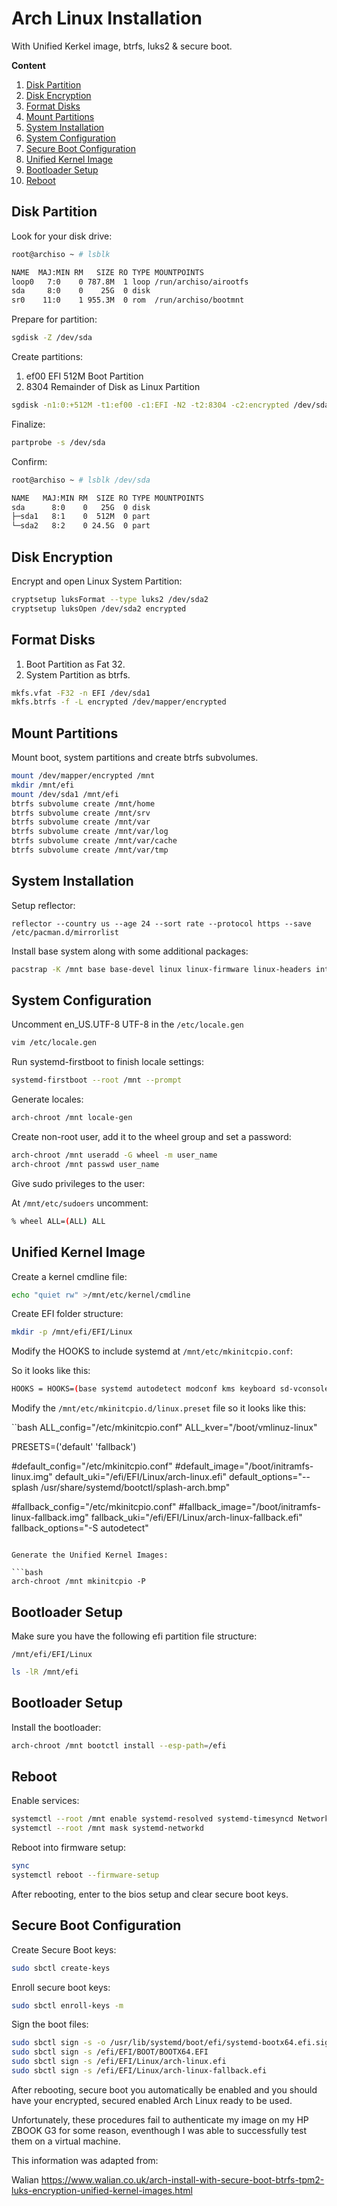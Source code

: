 # Arch Linux Installation

With Unified Kerkel image,  btrfs, luks2 & secure boot.

**Content**

1. [Disk Partition](#Disk-Partition)
2. [Disk Encryption](#Disk-Encryption)
3. [Format Disks](#Format-Disks)
4. [Mount Partitions](#Mount-Partitions)
5. [System Installation](#System-Installation)
6. [System Configuration](#System-Configuration)
10. [Secure Boot Configuration](#Secure-Boot-Configuration)
7. [Unified Kernel Image](#Unified-Kernel-Image)
8. [Bootloader Setup](#Bootloader-Setup)
9. [Reboot](#Reboot)

## Disk Partition

Look for your disk drive:

```bash
root@archiso ~ # lsblk

NAME  MAJ:MIN RM   SIZE RO TYPE MOUNTPOINTS
loop0   7:0    0 787.8M  1 loop /run/archiso/airootfs
sda     8:0    0    25G  0 disk 
sr0    11:0    1 955.3M  0 rom  /run/archiso/bootmnt
```

Prepare for partition:

```bash
sgdisk -Z /dev/sda
```

Create partitions:

1. ef00 EFI 512M Boot Partition
2. 8304 Remainder of Disk as Linux Partition

```bash
sgdisk -n1:0:+512M -t1:ef00 -c1:EFI -N2 -t2:8304 -c2:encrypted /dev/sda

```

Finalize:

```bash
partprobe -s /dev/sda
```

Confirm:

```bash
root@archiso ~ # lsblk /dev/sda

NAME   MAJ:MIN RM  SIZE RO TYPE MOUNTPOINTS
sda      8:0    0   25G  0 disk 
├─sda1   8:1    0  512M  0 part 
└─sda2   8:2    0 24.5G  0 part
```

## Disk Encryption

Encrypt and open Linux System Partition:

```bash
cryptsetup luksFormat --type luks2 /dev/sda2
cryptsetup luksOpen /dev/sda2 encrypted
```

## Format Disks

1. Boot Partition as Fat 32.
2. System Partition as btrfs.

```bash
mkfs.vfat -F32 -n EFI /dev/sda1
mkfs.btrfs -f -L encrypted /dev/mapper/encrypted
```

## Mount Partitions

Mount boot, system partitions and create btrfs subvolumes.

```bash
mount /dev/mapper/encrypted /mnt
mkdir /mnt/efi
mount /dev/sda1 /mnt/efi
btrfs subvolume create /mnt/home
btrfs subvolume create /mnt/srv
btrfs subvolume create /mnt/var
btrfs subvolume create /mnt/var/log
btrfs subvolume create /mnt/var/cache
btrfs subvolume create /mnt/var/tmp
````

## System Installation

Setup reflector:

```base
reflector --country us --age 24 --sort rate --protocol https --save /etc/pacman.d/mirrorlist
```

Install base system along with some additional packages:

```bash
pacstrap -K /mnt base base-devel linux linux-firmware linux-headers intel-ucode vim cryptsetup btrfs-progs dosfstools util-linux sbctl networkmanager sudo 
```
## System Configuration

Uncomment en_US.UTF-8 UTF-8 in the `/etc/locale.gen`

```bash
vim /etc/locale.gen
```

Run systemd-firstboot to finish locale settings:

```bash
systemd-firstboot --root /mnt --prompt
```

Generate locales:

```bash
arch-chroot /mnt locale-gen
```

Create non-root user, add it to the wheel group and set a password:

```bash
arch-chroot /mnt useradd -G wheel -m user_name 
arch-chroot /mnt passwd user_name
```

Give sudo privileges to the user:

At `/mnt/etc/sudoers` uncomment:

```bash
% wheel ALL=(ALL) ALL
```

## Unified Kernel Image

Create a kernel cmdline file:

```bash
echo "quiet rw" >/mnt/etc/kernel/cmdline
```

Create EFI folder structure:

```bash
mkdir -p /mnt/efi/EFI/Linux
```

Modify the HOOKS to include systemd at `/mnt/etc/mkinitcpio.conf`:

So it looks like this:

```bash
HOOKS = HOOKS=(base systemd autodetect modconf kms keyboard sd-vconsole sd-encrypt block filesystems fsck)
```

Modify the `/mnt/etc/mkinitcpio.d/linux.preset` file so it looks like this:

``bash
ALL_config="/etc/mkinitcpio.conf"
ALL_kver="/boot/vmlinuz-linux"

PRESETS=('default' 'fallback')

#default_config="/etc/mkinitcpio.conf"
#default_image="/boot/initramfs-linux.img"
default_uki="/efi/EFI/Linux/arch-linux.efi"
default_options="--splash /usr/share/systemd/bootctl/splash-arch.bmp"

#fallback_config="/etc/mkinitcpio.conf"
#fallback_image="/boot/initramfs-linux-fallback.img"
fallback_uki="/efi/EFI/Linux/arch-linux-fallback.efi"
fallback_options="-S autodetect"
```

Generate the Unified Kernel Images:

```bash
arch-chroot /mnt mkinitcpio -P
```

## Bootloader Setup

Make sure you have the following efi partition file structure: 

`/mnt/efi/EFI/Linux`

```bash
ls -lR /mnt/efi
```

## Bootloader Setup

Install the bootloader:

```bash
arch-chroot /mnt bootctl install --esp-path=/efi
```

## Reboot

Enable services:

```bash
systemctl --root /mnt enable systemd-resolved systemd-timesyncd NetworkManager
systemctl --root /mnt mask systemd-networkd
```

Reboot into firmware setup:

```bash
sync
systemctl reboot --firmware-setup
```

After rebooting, enter to the bios setup and clear secure boot keys.

## Secure Boot Configuration

Create Secure Boot keys:

```bash
sudo sbctl create-keys
```

Enroll secure boot keys:

```bash
sudo sbctl enroll-keys -m
```

Sign the boot files:

```bash
sudo sbctl sign -s -o /usr/lib/systemd/boot/efi/systemd-bootx64.efi.signed /usr/lib/systemd/boot/efi/systemd-bootx64.efi
sudo sbctl sign -s /efi/EFI/BOOT/BOOTX64.EFI
sudo sbctl sign -s /efi/EFI/Linux/arch-linux.efi
sudo sbctl sign -s /efi/EFI/Linux/arch-linux-fallback.efi
```

After rebooting, secure boot you automatically be enabled and you should have your encrypted, secured enabled Arch Linux ready to be used.

Unfortunately, these procedures fail to authenticate my image on my HP ZBOOK G3 for some reason, eventhough I was able to successfully test them on a virtual machine.

This information was adapted from:

Walian
https://www.walian.co.uk/arch-install-with-secure-boot-btrfs-tpm2-luks-encryption-unified-kernel-images.html

